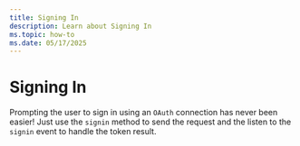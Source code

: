 ```yaml
---
title: Signing In
description: Learn about Signing In
ms.topic: how-to
ms.date: 05/17/2025
---
```



# Signing In

Prompting the user to sign in using an `OAuth` connection has
never been easier! Just use the `signin` method to send the request
and the listen to the `signin` event to handle the token result.

<FileCodeBlock
    lang="typescript"
    src="/generated-snippets/ts/index.snippet.auth-signin.ts"
/>